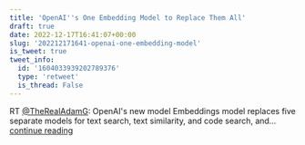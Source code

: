 ```yaml
---
title: 'OpenAI''s One Embedding Model to Replace Them All'
draft: true
date: 2022-12-17T16:41:07+00:00
slug: '202212171641-openai-one-embedding-model'
is_tweet: true
tweet_info:
  id: '1604033939202789376'
  type: 'retweet'
  is_thread: False
---
```




RT [@TheRealAdamG](https://x.com/TheRealAdamG): OpenAI's new model Embeddings model replaces five separate models for text search, text similarity, and code search, and… [continue reading](https://x.com/sytelus/status/1604033939202789376)
